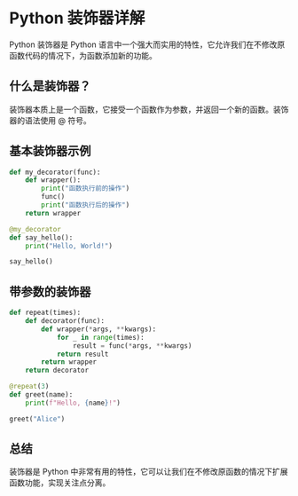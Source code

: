 # Python 装饰器详解

Python 装饰器是 Python 语言中一个强大而实用的特性，它允许我们在不修改原函数代码的情况下，为函数添加新的功能。

## 什么是装饰器？

装饰器本质上是一个函数，它接受一个函数作为参数，并返回一个新的函数。装饰器的语法使用 @ 符号。

## 基本装饰器示例

```python
def my_decorator(func):
    def wrapper():
        print("函数执行前的操作")
        func()
        print("函数执行后的操作")
    return wrapper

@my_decorator
def say_hello():
    print("Hello, World!")

say_hello()
```

## 带参数的装饰器

```python
def repeat(times):
    def decorator(func):
        def wrapper(*args, **kwargs):
            for _ in range(times):
                result = func(*args, **kwargs)
            return result
        return wrapper
    return decorator

@repeat(3)
def greet(name):
    print(f"Hello, {name}!")

greet("Alice")
```

## 总结

装饰器是 Python 中非常有用的特性，它可以让我们在不修改原函数的情况下扩展函数功能，实现关注点分离。